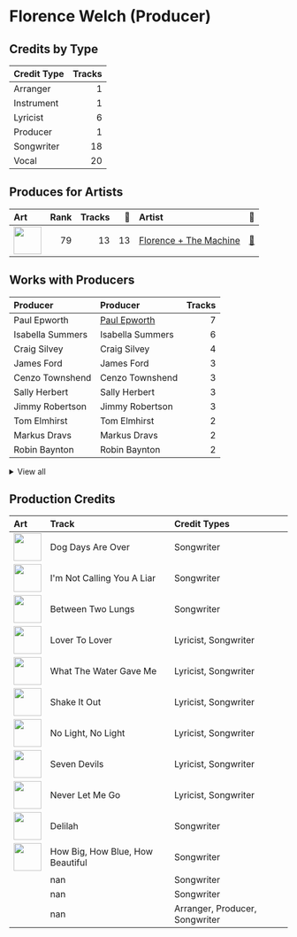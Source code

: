 # Florence Welch (Producer)

## Credits by Type

| Credit Type | Tracks |
|:---|---:|
| Arranger | 1 |
| Instrument | 1 |
| Lyricist | 6 |
| Producer | 1 |
| Songwriter | 18 |
| Vocal | 20 |

## Produces for Artists

| Art | Rank | Tracks | 💚 | Artist | 🔗 |
|:---|---:|---:|---:|:---|:---|
| <img src="https://i.scdn.co/image/ab6761610000e5ebe3c37f869b830d1cf1ec829a" alt="" width="50" /> | 79 | 13 | 13 | [Florence + The Machine](../../artists/florence_+_the_machine/overview.md) | [🔗](https://open.spotify.com/artist/1moxjboGR7GNWYIMWsRjgG) |

## Works with Producers

| Producer | Producer | Tracks |
|:---|:---|---:|
| Paul Epworth | [Paul Epworth](../paul_epworth/overview.md) | 7 |
| Isabella Summers | Isabella Summers | 6 |
| Craig Silvey | Craig Silvey | 4 |
| James Ford | James Ford | 3 |
| Cenzo Townshend | Cenzo Townshend | 3 |
| Sally Herbert | Sally Herbert | 3 |
| Jimmy Robertson | Jimmy Robertson | 3 |
| Tom Elmhirst | Tom Elmhirst | 2 |
| Markus Dravs | Markus Dravs | 2 |
| Robin Baynton | Robin Baynton | 2 |


<details>
<summary>View all</summary>

| Producer | Producer | Tracks |
|:---|:---|---:|
| Mark "Spike" Stent | [Mark "Spike" Stent](../mark__spike__stent/overview.md) | 2 |
| Bullion | Bullion | 2 |
| Kid Harpoon | [Kid Harpoon](../kid_harpoon/overview.md) | 2 |
| Pete Prokopiw | Pete Prokopiw | 1 |
| Lizzi Bougatsos | Lizzi Bougatsos | 1 |
| Tim Dewit | Tim Dewit | 1 |
| Ali Helnwein | Ali Helnwein | 1 |
| Mat Bartram | Mat Bartram | 1 |
| Francis White | Francis White | 1 |
| Brian Degraw | Brian Degraw | 1 |
| Mark "Top" Rankin | Mark "Top" Rankin | 1 |
| Will Owen | Will Owen | 1 |
| Josh Diamond | Josh Diamond | 1 |

</details>


## Production Credits

| Art | Track | Credit Types |
|:---|:---|:---|
| <img src="https://i.scdn.co/image/ab67616d0000b2730672b0f8756ae2af86e8a5ce" alt="" width="50" /> | Dog Days Are Over | Songwriter |
| <img src="https://i.scdn.co/image/ab67616d0000b2730672b0f8756ae2af86e8a5ce" alt="" width="50" /> | I'm Not Calling You A Liar | Songwriter |
| <img src="https://i.scdn.co/image/ab67616d0000b2730672b0f8756ae2af86e8a5ce" alt="" width="50" /> | Between Two Lungs | Songwriter |
| <img src="https://i.scdn.co/image/ab67616d0000b273527d94ecf554774fc313bf48" alt="" width="50" /> | Lover To Lover | Lyricist, Songwriter |
| <img src="https://i.scdn.co/image/ab67616d0000b273527d94ecf554774fc313bf48" alt="" width="50" /> | What The Water Gave Me | Lyricist, Songwriter |
| <img src="https://i.scdn.co/image/ab67616d0000b273527d94ecf554774fc313bf48" alt="" width="50" /> | Shake It Out | Lyricist, Songwriter |
| <img src="https://i.scdn.co/image/ab67616d0000b273527d94ecf554774fc313bf48" alt="" width="50" /> | No Light, No Light | Lyricist, Songwriter |
| <img src="https://i.scdn.co/image/ab67616d0000b273527d94ecf554774fc313bf48" alt="" width="50" /> | Seven Devils | Lyricist, Songwriter |
| <img src="https://i.scdn.co/image/ab67616d0000b273527d94ecf554774fc313bf48" alt="" width="50" /> | Never Let Me Go | Lyricist, Songwriter |
| <img src="https://i.scdn.co/image/ab67616d0000b273749edeb8bb7308fcb146badc" alt="" width="50" /> | Delilah | Songwriter |
| <img src="https://i.scdn.co/image/ab67616d0000b273749edeb8bb7308fcb146badc" alt="" width="50" /> | How Big, How Blue, How Beautiful | Songwriter |
| | nan | Songwriter |
| | nan | Songwriter |
| | nan | Arranger, Producer, Songwriter |